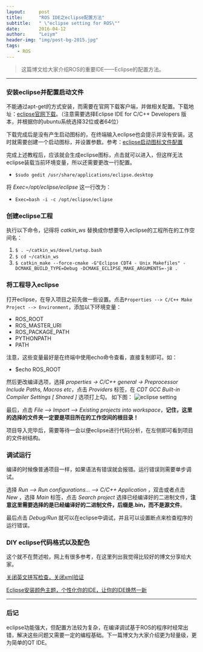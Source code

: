 ```yaml
---
layout:     post
title:      "ROS IDE之eclipse配置方法"
subtitle:   " \"eclipse setting for ROS\""
date:       2016-04-12
author:     "Leiym"
header-img: "img/post-bg-2015.jpg"
tags: 
    - ROS
---
```



> 这篇博文给大家介绍ROS的重要IDE——Eclipse的配置方法。
***

### 安装eclipse并配置启动文件

不能通过apt-get的方式安装，而需要在官网下载客户端，并做相关配置。下载地址：[eclipse官网下载](http://www.eclipse.org/downloads/packages/eclipse-ide-cc-developers/mars2)。（注意需要选择Eclipse IDE for C/C++ Developers 版本，并根据你的ubuntu系统选择32位或者64位）

下载完成后是没有产生启动图标的，在终端输入eclipse也会提示并没有安装。这时就需要创建一个启动图标，并设置参数。参考：[eclipse启动图标文件配置](http://www.blogs.digitalworlds.net/softwarenotes/?p=54)

完成上述教程后，应该就会生成eclipse图标，点击就可以进入，但这样无法eclipse装载当前环境变量，所以还需要更改一行配置。

- `$sudo gedit /usr/share/applications/eclipse.desktop`

将 *Exec=/opt/eclipse/eclipse* 这一行改为：

- `Exec=bash -i -c /opt/eclipse/eclipse`


### 创建eclipse工程

执行以下命令，记得将 *catkin_ws* 替换成你想要导入eclipse的工程所在的工作空间名：
1. `$ . ~/catkin_ws/devel/setup.bash`
2. `$ cd ~/catkin_ws`
3. `$ catkin_make --force-cmake -G"Eclipse CDT4 - Unix Makefiles" -DCMAKE_BUILD_TYPE=Debug -DCMAKE_ECLIPSE_MAKE_ARGUMENTS=-j8 .`

### 将工程导入eclipse

打开eclipse，在导入项目之前先做一些设置。点击`Properties --> C/C++ Make Project --> Environment`，添加以下环境变量：
- ROS_ROOT
- ROS_MASTER_URI
- ROS_PACKAGE_PATH
- PYTHONPATH
- PATH

注意，这些变量最好是在终端中使用echo命令查看，直接复制即可。如：
- $echo ROS_ROOT

然后更改编译选项，选择 *properties -> C/C++ general -> Preprocessor Include Paths, Macros etc*，点击 *Providers* 标签，在 *CDT GCC Built-in Compiler Settings [ Shared ]* 选项打上勾。 如下图：
![eclipse setting](missmiaom.github.io/img/in-post/post-ros/eclipse-setting.jpg)

最后，点击 *File --> Import --> Existing projects into workspace*，**记住，这里的选择的文件夹一定要是项目所在的工作空间的根目录！**

项目导入完毕后，需要等待一会以便eclipse进行代码分析，在左侧即可看到项目的文件树结构。

### 调试运行

编译的时候像普通项目一样，如果语法有错误就会报错。运行错误则需要单步调试。

选择 *Run –> Run configurations… –> C/C++ Application* ，双击或者点击 *New* ，选择 *Main* 标签，点击 *Search project* 选择已经编译好的二进制文件，**注意这里需要选择的是已经编译好的二进制文件，后缀是.bin，而不是源文件**。

最后点击 *Debug/Run* 就可以在eclipse中调试，并且可以设置断点来检查程序的运行错误。

### DIY eclipse代码格式以及配色

这个就不在赘述啦，网上有很多参考，在这里列出我觉得比较好的博文分享给大家。

[关闭英文拼写检查，关闭xml验证 ](http://blog.sina.com.cn/s/blog_70b623e4010173ce.html)

[Eclipse安装颜色主题，个性化你的IDE，让你的IDE焕然一新](http://www.open-open.com/lib/view/open1389410762742.html)

---
### 后记
eclipse功能强大，但配置方法较为复杂，在编译调试基于ROS的程序时经常出错，解决这些问题又需要一定的编程基础。下一篇博文为大家介绍更为轻量级，更为简单的QT IDE。
